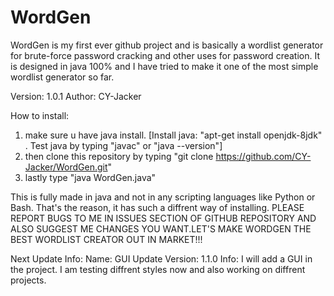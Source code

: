 # WordGen
WordGen is my first ever github project and is basically a wordlist generator for brute-force password cracking and other uses for password creation. It is designed in java 100% and I have tried to make it one of the most simple wordlist generator so far.

Version: 1.0.1
Author: CY-Jacker

How to install:
1. make sure u have java install. [Install java: "apt-get install openjdk-8jdk" . Test java by typing "javac" or "java --version"]
2. then clone this repository by typing "git clone https://github.com/CY-Jacker/WordGen.git"
3. lastly type "java WordGen.java"

This is fully made in java and not in any scripting languages like Python or Bash. That's the reason, it has such a diffrent way of installing.
PLEASE REPORT BUGS TO ME IN ISSUES SECTION OF GITHUB REPOSITORY AND ALSO SUGGEST ME CHANGES YOU WANT.LET'S MAKE WORDGEN THE BEST WORDLIST CREATOR OUT IN MARKET!!!

Next Update Info: 
Name: GUI Update
Version: 1.1.0
Info: I will add a GUI in the project. I am testing diffrent styles now and also working on diffrent projects.
